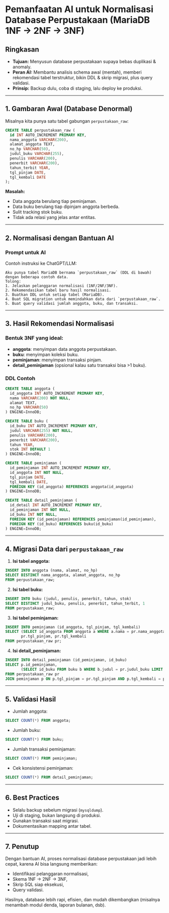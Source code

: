 # Pemanfaatan AI untuk Normalisasi Database Perpustakaan (MariaDB 1NF → 2NF → 3NF)

## Ringkasan
- **Tujuan:** Menyusun database perpustakaan supaya bebas duplikasi & anomaly.  
- **Peran AI:** Membantu analisis schema awal (mentah), memberi rekomendasi tabel terstruktur, bikin DDL & skrip migrasi, plus query validasi.  
- **Prinsip:** Backup dulu, coba di staging, lalu deploy ke produksi.  

---

## 1. Gambaran Awal (Database Denormal)  
Misalnya kita punya satu tabel gabungan `perpustakaan_raw`:  

```sql
CREATE TABLE perpustakaan_raw (
  id INT AUTO_INCREMENT PRIMARY KEY,
  nama_anggota VARCHAR(200),
  alamat_anggota TEXT,
  no_hp VARCHAR(50),
  judul_buku VARCHAR(255),
  penulis VARCHAR(200),
  penerbit VARCHAR(200),
  tahun_terbit YEAR,
  tgl_pinjam DATE,
  tgl_kembali DATE
);
```

**Masalah:**
- Data anggota berulang tiap peminjaman.  
- Data buku berulang tiap dipinjam anggota berbeda.  
- Sulit tracking stok buku.  
- Tidak ada relasi yang jelas antar entitas.  

---

## 2. Normalisasi dengan Bantuan AI  

### Prompt untuk AI
Contoh instruksi ke ChatGPT/LLM:  

```
Aku punya tabel MariaDB bernama `perpustakaan_raw` (DDL di bawah) dengan beberapa contoh data. 
Tolong:
1. Jelaskan pelanggaran normalisasi (1NF/2NF/3NF).
2. Rekomendasikan tabel baru hasil normalisasi.
3. Buatkan DDL untuk setiap tabel (MariaDB).
4. Buat SQL migration untuk memindahkan data dari `perpustakaan_raw`.
5. Buat query validasi jumlah anggota, buku, dan transaksi.
```

---

## 3. Hasil Rekomendasi Normalisasi  

### Bentuk 3NF yang ideal:
- **anggota**: menyimpan data anggota perpustakaan.  
- **buku**: menyimpan koleksi buku.  
- **peminjaman**: menyimpan transaksi pinjam.  
- **detail_peminjaman** (opsional kalau satu transaksi bisa >1 buku).  

### DDL Contoh  

```sql
CREATE TABLE anggota (
  id_anggota INT AUTO_INCREMENT PRIMARY KEY,
  nama VARCHAR(200) NOT NULL,
  alamat TEXT,
  no_hp VARCHAR(50)
) ENGINE=InnoDB;

CREATE TABLE buku (
  id_buku INT AUTO_INCREMENT PRIMARY KEY,
  judul VARCHAR(255) NOT NULL,
  penulis VARCHAR(200),
  penerbit VARCHAR(200),
  tahun YEAR,
  stok INT DEFAULT 1
) ENGINE=InnoDB;

CREATE TABLE peminjaman (
  id_peminjaman INT AUTO_INCREMENT PRIMARY KEY,
  id_anggota INT NOT NULL,
  tgl_pinjam DATE,
  tgl_kembali DATE,
  FOREIGN KEY (id_anggota) REFERENCES anggota(id_anggota)
) ENGINE=InnoDB;

CREATE TABLE detail_peminjaman (
  id_detail INT AUTO_INCREMENT PRIMARY KEY,
  id_peminjaman INT NOT NULL,
  id_buku INT NOT NULL,
  FOREIGN KEY (id_peminjaman) REFERENCES peminjaman(id_peminjaman),
  FOREIGN KEY (id_buku) REFERENCES buku(id_buku)
) ENGINE=InnoDB;
```

---

## 4. Migrasi Data dari `perpustakaan_raw`  

1. **Isi tabel anggota:**
```sql
INSERT INTO anggota (nama, alamat, no_hp)
SELECT DISTINCT nama_anggota, alamat_anggota, no_hp
FROM perpustakaan_raw;
```

2. **Isi tabel buku:**
```sql
INSERT INTO buku (judul, penulis, penerbit, tahun, stok)
SELECT DISTINCT judul_buku, penulis, penerbit, tahun_terbit, 1
FROM perpustakaan_raw;
```

3. **Isi tabel peminjaman:**
```sql
INSERT INTO peminjaman (id_anggota, tgl_pinjam, tgl_kembali)
SELECT (SELECT id_anggota FROM anggota a WHERE a.nama = pr.nama_anggota LIMIT 1),
       pr.tgl_pinjam, pr.tgl_kembali
FROM perpustakaan_raw pr;
```

4. **Isi detail_peminjaman:**
```sql
INSERT INTO detail_peminjaman (id_peminjaman, id_buku)
SELECT p.id_peminjaman,
       (SELECT id_buku FROM buku b WHERE b.judul = pr.judul_buku LIMIT 1)
FROM perpustakaan_raw pr
JOIN peminjaman p ON p.tgl_pinjam = pr.tgl_pinjam AND p.tgl_kembali = pr.tgl_kembali;
```

---

## 5. Validasi Hasil  

- Jumlah anggota:
```sql
SELECT COUNT(*) FROM anggota;
```

- Jumlah buku:
```sql
SELECT COUNT(*) FROM buku;
```

- Jumlah transaksi peminjaman:
```sql
SELECT COUNT(*) FROM peminjaman;
```

- Cek konsistensi peminjaman:
```sql
SELECT COUNT(*) FROM detail_peminjaman;
```

---

## 6. Best Practices  
- Selalu backup sebelum migrasi (`mysqldump`).  
- Uji di staging, bukan langsung di produksi.  
- Gunakan transaksi saat migrasi.  
- Dokumentasikan mapping antar tabel.  

---

## 7. Penutup  
Dengan bantuan AI, proses normalisasi database perpustakaan jadi lebih cepat, karena AI bisa langsung memberikan:  
- Identifikasi pelanggaran normalisasi,  
- Skema 1NF → 2NF → 3NF,  
- Skrip SQL siap eksekusi,  
- Query validasi.  

Hasilnya, database lebih rapi, efisien, dan mudah dikembangkan (misalnya menambah modul denda, laporan bulanan, dsb).  
